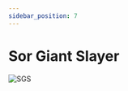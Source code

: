 ```yaml
---
sidebar_position: 7
---
```


# Sor Giant Slayer

![SGS](https://vwiki.valorserver.com/api/item/picture/sor%20giant%20slayer)
